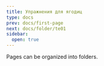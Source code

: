 ```yaml
---
title: Упражнения для ягодиц
type: docs
prev: docs/first-page
next: docs/folder/te01
sidebar:
  open: true
---
```


Pages can be organized into folders.
